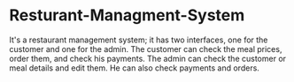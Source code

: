 # Resturant-Managment-System
It's a restaurant management system; it has two interfaces, one for the customer and one for the admin. The customer can check the meal prices, order them, and check his payments. The admin can check the customer or meal details and edit them. He can also check payments and orders.
